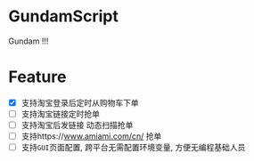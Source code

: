 # GundamScript
Gundam !!!

# Feature

- [x] 支持淘宝登录后定时从购物车下单
- [ ] 支持淘宝链接定时抢单
- [ ] 支持淘宝后发链接 动态扫描抢单
- [ ] 支持https://www.amiami.com/cn/ 抢单
- [ ] 支持`GUI`页面配置, 跨平台无需配置环境变量, 方便无编程基础人员